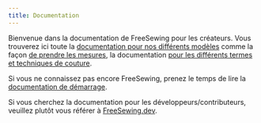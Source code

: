 ```yaml
---
title: Documentation
---
```


Bienvenue dans la documentation de FreeSewing pour les créateurs. Vous trouverez ici toute la [documentation pour nos différents modèles](/fr/docs/designs) comme la façon [de prendre les mesures](/fr/docs/measurements/), la documentation [pour les différents termes et techniques de couture](/fr/docs/sewing/).

Si vous ne connaissez pas encore FreeSewing, prenez le temps de lire la [ documentation de démarrage](/fr/docs/about/guide/).

<ReadMore recurse />

<Tip>

Si vous cherchez
la documentation pour les développeurs/contributeurs, veuillez plutôt vous référer à
[FreeSewing.dev](https://freesewing.dev/).

</Tip>

